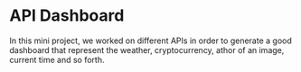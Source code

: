 # API Dashboard
In this mini project, we worked on different APIs in order to generate a good dashboard
that represent the weather, cryptocurrency, athor of an image, current time and so forth.
